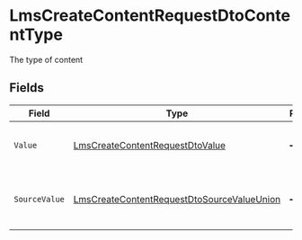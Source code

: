 # LmsCreateContentRequestDtoContentType

The type of content


## Fields

| Field                                                                                                               | Type                                                                                                                | Required                                                                                                            | Description                                                                                                         |
| ------------------------------------------------------------------------------------------------------------------- | ------------------------------------------------------------------------------------------------------------------- | ------------------------------------------------------------------------------------------------------------------- | ------------------------------------------------------------------------------------------------------------------- |
| `Value`                                                                                                             | [LmsCreateContentRequestDtoValue](../../Models/Components/LmsCreateContentRequestDtoValue.md)                       | :heavy_minus_sign:                                                                                                  | The StackOne unified content type.                                                                                  |
| `SourceValue`                                                                                                       | [LmsCreateContentRequestDtoSourceValueUnion](../../Models/Components/LmsCreateContentRequestDtoSourceValueUnion.md) | :heavy_minus_sign:                                                                                                  | The original value from the provider before normalization.                                                          |